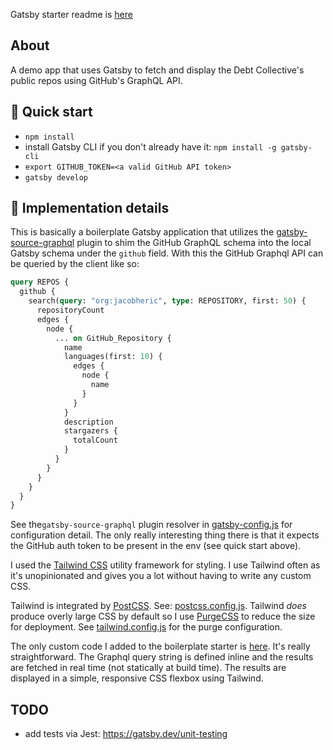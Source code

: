 
Gatsby starter readme is [here](gatsby.README.md)

## About

A demo app that uses Gatsby to fetch and display the Debt Collective's public repos using GitHub's GraphQL API.

## 🚀 Quick start
* `npm install`
* install Gatsby CLI if you don't already have it: `npm install -g gatsby-cli`
* `export GITHUB_TOKEN=<a valid GitHub API token>`
* `gatsby develop`

## 🧐 Implementation details

This is basically a boilerplate Gatsby application that utilizes the 
[gatsby-source-graphql](https://www.gatsbyjs.org/packages/gatsby-source-graphql) plugin to shim
the GitHub GraphQL schema into the local Gatsby schema under the `github` field. With this the GitHub
Graphql API can be queried by the client like so: 

```graphql
query REPOS {
  github {
    search(query: "org:jacobheric", type: REPOSITORY, first: 50) {
      repositoryCount
      edges {
        node {
          ... on GitHub_Repository {
            name
            languages(first: 10) {
              edges {
                node {
                  name
                }
              }
            }
            description
            stargazers {
              totalCount
            }
          }
        }
      }
    }
  }
}
```

See the`gatsby-source-graphql` plugin resolver in [gatsby-config.js](gatsby-config.js) for configuration detail. The only 
really interesting thing there is that it expects the GitHub auth token to be present in the env (see quick start above).

I used the [Tailwind CSS]((https://tailwindcss.com/)) utility framework for styling. I use Tailwind often as
it's unopinionated and gives you a lot without having to write any custom CSS. 

Tailwind is integrated by [PostCSS](https://postcss.org/). See: [postcss.config.js](postcss.config.js). Tailwind _does_ 
produce overly large CSS by default so I use [PurgeCSS](https://purgecss.com/) to reduce the size for deployment. 
See [tailwind.config.js](tailwind.config.js) for the purge configuration. 

The only custom code I added to the boilerplate starter is [here](src/pages/index.js). It's really straightforward. 
The Graphql query string is defined inline and the results are fetched in real time (not statically at build time). 
The results are displayed in a simple, responsive CSS flexbox using Tailwind.    

## TODO
* add tests via Jest: https://gatsby.dev/unit-testing     
